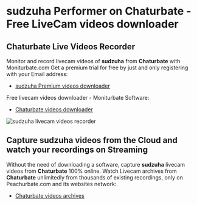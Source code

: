 # sudzuha Performer on Chaturbate - Free LiveCam videos downloader

## Chaturbate Live Videos Recorder

Monitor and record livecam videos of **sudzuha** from **Chaturbate** with Moniturbate.com
Get a premium trial for free by just and only registering with your Email address:
* [sudzuha Premium videos downloader](https://moniturbate.com/request-demo-licence-key.html)

Free livecam videos downloader - Moniturbate Software:
* [Chaturbate videos downloader](https://moniturbate.com/moniturbate-download-software.html)

![sudzuha livecam videos recorder](https://peachurnet.com/templates/moniturbate-software.png)


## Capture sudzuha videos from the Cloud and watch your recordings on Streaming

Without the need of downloading a software, capture **sudzuha** livecam videos from **Chaturbate** 100% online.
Watch Livecam archives from **Chaturbate** unlimitedly from thousands of existing recordings, only on Peachurbate.com and its websites network:
* [Chaturbate videos archives](https://peachurnet.com/)